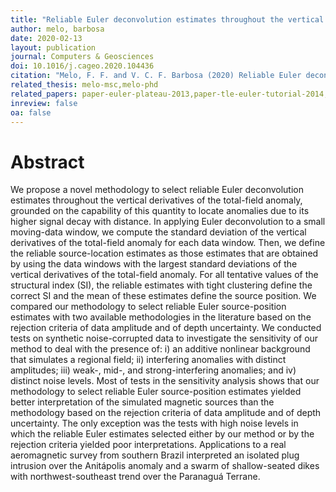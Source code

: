 ```yaml
---
title: "Reliable Euler deconvolution estimates throughout the vertical derivatives of the total-field anomaly"
author: melo, barbosa
date: 2020-02-13
layout: publication
journal: Computers & Geosciences
doi: 10.1016/j.cageo.2020.104436
citation: "Melo, F. F. and V. C. F. Barbosa (2020) Reliable Euler deconvolution estimates throughout the vertical derivatives of the total-field anomaly, Computers & Geosciences, 138, 104436, doi:10.1016/j.cageo.2020.104436."
related_thesis: melo-msc,melo-phd
related_papers: paper-euler-plateau-2013,paper-tle-euler-tutorial-2014,struct-index-euler
inreview: false
oa: false
---
```


# Abstract

We propose a novel methodology to select reliable Euler deconvolution estimates
throughout the vertical derivatives of the total-field anomaly, grounded on the
capability of this quantity to locate anomalies due to its higher signal decay
with distance. In applying Euler deconvolution to a small moving-data window, we
compute the standard deviation of the vertical derivatives of the total-field
anomaly for each data window. Then, we define the reliable source-location
estimates as those estimates that are obtained by using the data windows with
the largest standard deviations of the vertical derivatives of the total-field
anomaly. For all tentative values of the structural index (SI), the reliable
estimates with tight clustering define the correct SI and the mean of these
estimates define the source position. We compared our methodology to select
reliable Euler source-position estimates with two available methodologies in
the literature based on the rejection criteria of data amplitude and of depth
uncertainty. We conducted tests on synthetic noise-corrupted data to
investigate the sensitivity of our method to deal with the presence of: i) an
additive nonlinear background that simulates a regional field; ii) interfering
anomalies with distinct amplitudes; iii) weak-, mid-, and strong-interfering
anomalies; and iv) distinct noise levels. Most of tests in the sensitivity
analysis shows that our methodology to select reliable Euler source-position
estimates yielded better interpretation of the simulated magnetic sources than
the methodology based on the rejection criteria of data amplitude and of depth
uncertainty. The only exception was the tests with high noise levels in which
the reliable Euler estimates selected either by our method or by the rejection
criteria yielded poor interpretations. Applications to a real aeromagnetic
survey from southern Brazil interpreted an isolated plug intrusion over the
Anitápolis anomaly and a swarm of shallow-seated dikes with
northwest-southeast trend over the Paranaguá Terrane.
